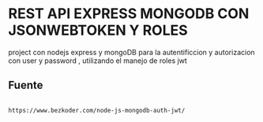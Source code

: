 # REST API EXPRESS MONGODB CON JSONWEBTOKEN Y ROLES

project con nodejs express y mongoDB para la autentificcion y autorizacion con user y password , utilizando el manejo de roles jwt

## Fuente

```bash

https://www.bezkoder.com/node-js-mongodb-auth-jwt/

```
